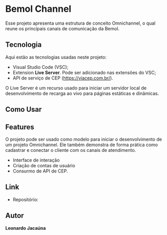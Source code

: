 # Bemol Channel
Esse projeto apresenta uma estrutura de conceito Omnichannel, o qual reune os princípais canais de comunicação da Bemol.

## Tecnologia
Aqui estão as tecnologias usadas neste projeto:
* Visual Studio Code (VSC);
* Extension **Live Server**. Pode ser adicionado nas extensões do VSC;
* API de serviço de CEP (https://viacep.com.br/).

O Live Server é um recurso usado para iniciar um servidor local de desenvolvimento de recarga ao vivo para páginas estáticas e dinâmicas.

## Como Usar

## Features
O projeto pode ser usado como modelo para iniciar o desenvolvimento de um projeto Omnichannel. Ele também demonstra de forma prática como cadastrar e conectar o cliente com os canais de atendimento.
- Interface de interação
- Criação de contas de usuário
- Consurmo de API de CEP.

## Link
- Repositório: 
## Autor
**Leonardo Jacaúna**
